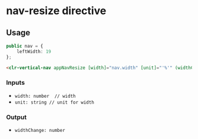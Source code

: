 # nav-resize directive

## Usage

```ts
public nav = {
    leftWidth: 19
};
```

```html
<clr-vertical-nav appNavResize [width]="nav.width" [unit]="'%'" (widthChange)="setNavWidth($event)"...>
```


### Inputs
- `width: number  // width` 
- `unit: string // unit for width`

### Output
- `widthChange: number`
